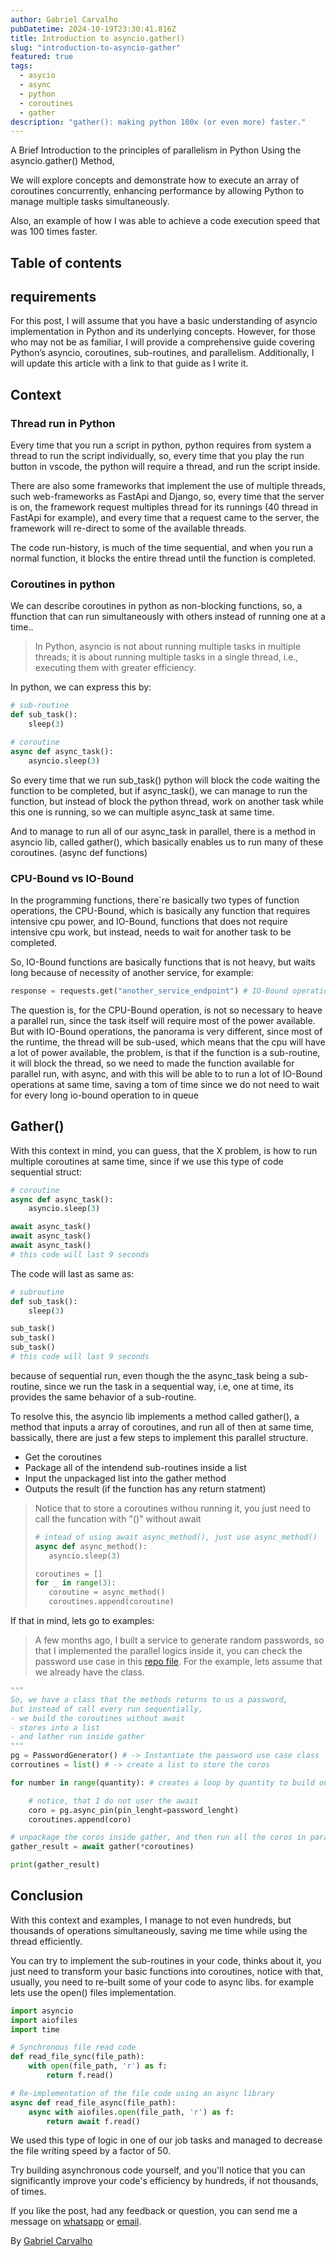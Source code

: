 ```yaml
---
author: Gabriel Carvalho
pubDatetime: 2024-10-19T23:30:41.816Z
title: Introduction to asyncio.gather()
slug: "introduction-to-asyncio-gather"
featured: true
tags:
  - asycio
  - async
  - python
  - coroutines
  - gather
description: "gather(): making python 100x (or even more) faster."
---
```


A Brief Introduction to the principles of parallelism in Python Using the asyncio.gather() Method,

We will explore concepts and demonstrate how to execute an array of coroutines concurrently, enhancing performance by allowing Python to manage multiple tasks simultaneously.

Also, an example of how I was able to achieve a code execution speed that was 100 times faster.

## Table of contents

## requirements

For this post, I will assume that you have a basic understanding of asyncio implementation in Python and its underlying concepts. However, for those who may not be as familiar, I will provide a comprehensive guide covering Python’s asyncio, coroutines, sub-routines, and parallelism. Additionally, I will update this article with a link to that guide as I write it.

## Context

### Thread run in Python

Every time that you run a script in python, python requires from system a thread to run the script individually, so, every time that you play the run button in vscode, the python will require a thread, and run the script inside.

There are also some frameworks that implement the use of multiple threads, such web-frameworks as FastApi and Django, so, every time that the server is on, the framework request multiples thread for its runnings (40 thread in FastApi for example), and every time that a request came to the server, the framework will re-direct to some of the available threads.

The code run-history, is much of the time sequential, and when you run a normal function, it blocks the entire thread until the function is completed.

### Coroutines in python

We can describe coroutines in python as non-blocking functions, so, a ffunction that can run simultaneously with others instead of running one at a time..

> In Python, asyncio is not about running multiple tasks in multiple threads; it is about running multiple tasks in a single thread, i.e., executing them with greater efficiency.

In python, we can express this by:
```py
# sub-routine
def sub_task():
    sleep(3)

# coroutine
async def async_task():
    asyncio.sleep(3)
```

So every time that we run sub_task() python will block the code waiting the function to be completed, but if async_task(), we can manage to run the function, but instead of block the python thread, work on another task while
this one is running, so we can multiple async_task at same time.

And to manage to run all of our async_task in parallel, there is a method in asyncio lib, called gather(), which basically enables us to run many of these coroutines. (async def functions)

### CPU-Bound vs IO-Bound

In the programming functions, there`re basically two types of function operations, the CPU-Bound, which is basically any function that requires intensive cpu power, and IO-Bound, functions that does not require intensive cpu work, but instead, needs to wait for another task to be completed. 

So, IO-Bound functions are basically functions that is not heavy, but waits long because of necessity of another service, for example:
```py
response = requests.get("another_service_endpoint") # IO-Bound operation
```

The question is, for the CPU-Bound operation, is not so necessary to heave a parallel run, since the task itself will require most of the power available. But with IO-Bound operations, the panorama is very different, since most of the runtime, the thread will be sub-used, which means that the cpu will have a lot of power available, the problem, is that if the function is a sub-routine, it will block the thread, so we need to made the function available for parallel run, with async, and with this will be able to to run a lot of IO-Bound operations at same time, saving a tom of time since we do not need to wait for every long io-bound operation to in queue 

## Gather()

With this context in mind, you can guess, that the X problem, is how to run multiple coroutines at same time, since if we use this type of code sequential struct:

```py
# coroutine
async def async_task():
    asyncio.sleep(3)

await async_task()
await async_task()
await async_task()
# this code will last 9 seconds
```

The code will last as same as:

```py
# subroutine
def sub_task():
    sleep(3)

sub_task()
sub_task()
sub_task()
# this code will last 9 seconds
```
because of sequential run, even though the the async_task being a sub-routine, since we run the task in a sequential way, i.e, one at time, its provides the same behavior of a sub-routine.

To resolve this, the asyncio lib implements a method called gather(), a method that inputs a array of coroutines, and run all of then at same time, bassically, there are just a few steps to implement this parallel structure.

- Get the coroutines
- Package all of the intendend sub-routines inside a list
- Input the unpackaged list into the gather method
- Outputs the result (if the function has any return statment)

> Notice that to store a coroutines withou running it, you just need to call the funcation with "()" without await
>
>```python
># intead of using await async_method(), just use async_method()
>async def async_method():
>    asyncio.sleep(3)
>
>coroutines = []
>for _ in range(3):
>    coroutine = async_method()  
>    coroutines.append(coroutine)
>```

If that in mind, lets go to examples:

> A few months ago, I built a service to generate random passwords, so that I implemented the parallel logics inside it, you can check the password use case in this [repo file](https://github.com/gabszs/FastApi--Password-Generator/blob/main/app/use_cases/password.py). For the example, lets assume that we already have the class.

```py
""" 
So, we have a class that the methods returns to us a password, 
but instead of call every run sequentially,
- we build the coroutines without await 
- stores into a list 
- and lather run inside gather
"""
pg = PasswordGenerator() # -> Instantiate the password use case class
corroutines = list() # -> create a list to store the coros

for number in range(quantity): # creates a loop by quantity to build our coros

    # notice, that I do not user the await
    coro = pg.async_pin(pin_lenght=password_lenght) 
    coroutines.append(coro) 

# unpackage the coros inside gather, and then run all the coros in parallel
gather_result = await gather(*coroutines)

print(gather_result)

```

## Conclusion

With this context and examples, I manage to not even hundreds, but thousands of operations simultaneously, saving me time while using the thread efficiently.

You can try to implement the sub-routines in your code, thinks about it, you just need to transform your basic functions into coroutines, notice with that, usually, you need to re-built some of your code to async libs. for example lets use the open() files implementation.

```py
import asyncio
import aiofiles
import time

# Synchronous file read code
def read_file_sync(file_path):
    with open(file_path, 'r') as f:
        return f.read()

# Re-implementation of the file code using an async library
async def read_file_async(file_path):
    async with aiofiles.open(file_path, 'r') as f:
        return await f.read()
```

We used this type of logic in one of our job tasks and managed to decrease the file writing speed by a factor of 50.

Try building asynchronous code yourself, and you'll notice that you can significantly improve your code's efficiency by hundreds, if not thousands, of times.

If you like the post, had any feedback or question, you can send me a message on [whatsapp](https://wa.me/5511947047830) or [email](mailto:gabrielcarvalho.workk@gmail.dev).

By [Gabriel Carvalho](https://www.linkedin.com/in/gabzsz/) <br/>
